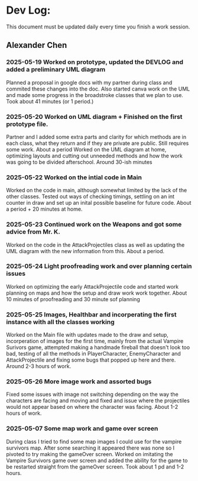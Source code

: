 # Dev Log:

This document must be updated daily every time you finish a work session.

## Alexander Chen

### 2025-05-19 Worked on prototype, updated the DEVLOG and added a preliminary UML diagram
Planned a proposal in google docs with my partner during class and commited these changes into the doc. Also started canva work on the UML and made some progress in the broadstroke classes that we plan to use. Took about 41 minutes (or 1 period.)

### 2025-05-20 Worked on UML diagram + Finished on the first prototype file.
Partner and I added some extra parts and clarity for which methods are in each class, what they return and if they are private are public. Still requires some work. About a period
Worked on the UML diagram at home, optimizing layouts and cutting out unneeded methods and how the work was going to be divided afterschool. Around 30-ish minutes

### 2025-05-22 Worked on the intial code in Main
Worked on the code in main, although somewhat limited by the lack of the other classes. Tested out ways of checking timings, settling on an int counter in draw and set up an inital possible baseline for future code. About a period + 20 minutes at home. 

### 2025-05-23 Continued work on the Weapons and got some advice from Mr. K. 
Worked on the code in the AttackProjectiles class as well as updating the UML diagram with the new information from this. About a period. 

### 2025-05-24 Light proofreading work and over planning certain issues
Worked on optimizing the early AttackProjectile code and started work planning on maps and how the setup and draw work work together. About 10 minutes of proofreading and 30 minute sof planning

### 2025-05-25 Images, Healthbar and incorperating the first instance with all the classes working
Worked on the Main file with updates made to the draw and setup, incorperation of images for the first time, mainly from the actual Vampire Surivors game, attempted making a handmade fireball that doesn't look too bad, testing of all the methods in PlayerCharacter, EnemyCharacter and AttackProjectile and fixing some bugs that popped up here and there. Around 2-3 hours of work. 

### 2025-05-26 More image work and assorted bugs
Fixed some issues with image not switching depending on the way the characters are facing and moving and fixed and issue where the projectiles would not appear based on where the character was facing. About 1-2 hours of work. 

### 2025-05-07 Some map work and game over screen
During class I tried to find some map images I could use for the vampire survivors map. After some searching it appeared there was none so I pivoted to try making the gameOver screen. Worked on imitating the Vampire Survivors game over screen and added the ability for the game to be restarted straight from the gameOver screen. Took about 1 pd and 1-2 hours. 
